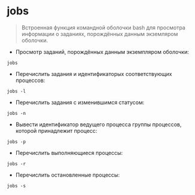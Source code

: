 # jobs

> Встроенная функция командной оболочки bash для просмотра информации о заданиях, порождённых данным экземляром оболочки.

- Просмотр заданий, порождённых данным экземпляром оболочки:

`jobs`

- Перечислить задания и идентификаторых соответствующих процессов:

`jobs -l`

- Перечислить задания с изменившимся статусом:

`jobs -n`

- Вывести идентификатор ведущего процесса группы процессов, которой принадлежит процесс:

`jobs -p`

- Перечислить выполняющиеся процессы:

`jobs -r`

- Перечислить остановленные процессы:

`jobs -s`
